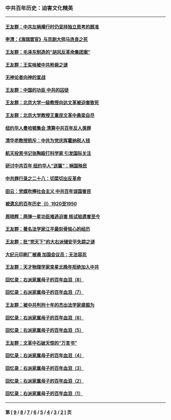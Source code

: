 ### 中共百年历史：迫害文化精英
---
#### [王友群：中共左祸横行时仍坚持独立思考的顾准](../../pages/nf1176111/n13444722.md?12190430) 
#### [李清：《海瑞罢官》与京剧大师马连良之死](../../pages/nf1176111/n13412316.md?12190430) 
#### [王友群：毛泽东制造的“胡风反革命集团案”](../../pages/nf1176111/n13324909.md?12190430) 
#### [王友群：王实味被中共枪毙之谜](../../pages/nf1176111/n13307502.md?12190430) 
#### [无神论者向神的宣战](../../pages/nf1176111/n13281535.md?12190430) 
#### [王友群：中国的功臣 中共的囚徒](../../pages/nf1176111/n13291790.md?12190430) 
#### [王友群：北京大学一级教授向达文革被迫害致死](../../pages/nf1176111/n13150966.md?12190430) 
#### [王友群：北京大学教授王重民文革中悬梁自尽](../../pages/nf1176111/n13084645.md?12190430) 
#### [纽约华人曼哈顿集会 清算中共百年反人类罪](../../pages/nf1176111/n13084157.md?12190430) 
#### [清华老教授怒斥：中共为党庆挥霍纳税人钱](../../pages/nf1176111/n13071430.md?12190430) 
#### [航天投资书记张陶殴打科学家 引发国际关注](../../pages/nf1176111/n13069132.md?12190430) 
#### [研讨中共百年 纽约华人“送匾”：祸国殃民](../../pages/nf1176111/n13057367.md?12190430) 
#### [中共罪行录之二十八：切菜切出反革命](../../pages/nf1176111/n13030600.md?12190430) 
#### [田云：党媒吹捧社会主义 中共百年误国害民](../../pages/nf1176111/n13006682.md?12190430) 
#### [被遗忘的百年历史（I）1920至1950](../../pages/nf1176111/n12986411.md?12190430) 
#### [周晓辉：两弹一星功臣难逃迫害 核试验遗害至今](../../pages/nf1176111/n12974997.md?12190430) 
#### [王友群：著名法学家江平最刻骨铭心的经历](../../pages/nf1176111/n12970787.md?12190430) 
#### [王友群：批“党天下”的大右派储安平失踪之谜](../../pages/nf1176111/n12954229.md?12190430) 
#### [大纪元印刷厂被袭 加国会议员：无法容忍](../../pages/nf1176111/n12883028.md?12190430) 
#### [王友群：天才物理学家束星北晚年拒绝加入中共](../../pages/nf1176111/n12792913.md?12190430) 
#### [回忆录：右派家属母子的百年血泪（8）](../../pages/nf1176111/n12706196.md?12190430) 
#### [回忆录：右派家属母子的百年血泪（7）](../../pages/nf1176111/n12706191.md?12190430) 
#### [王友群：被中共判刑十年的杰出法学家盛振为](../../pages/nf1176111/n12706141.md?12190430) 
#### [回忆录：右派家属母子的百年血泪（6）](../../pages/nf1176111/n12698863.md?12190430) 
#### [回忆录：右派家属母子的百年血泪（5）](../../pages/nf1176111/n12692515.md?12190430) 
#### [王友群：文革中石破天惊的“万言书”](../../pages/nf1176111/n12690994.md?12190430) 
#### [回忆录：右派家属母子的百年血泪（4）](../../pages/nf1176111/n12686410.md?12190430) 
#### [回忆录：右派家属母子的百年血泪（3）](../../pages/nf1176111/n12683820.md?12190430) 
#### [回忆录：右派家属母子的百年血泪（2）](../../pages/nf1176111/n12679738.md?12190430) 
#### [回忆录：右派家属母子的百年血泪（1）](../../pages/nf1176111/n12678112.md?12190430) 

---
#### 第 [ [9](./9.md?12190430) / [8](./8.md?12190430) / [7](./7.md?12190430) / [6](./6.md?12190430) / [5](./5.md?12190430) / [4](./4.md?12190430) / [3](./3.md?12190430) / [2](./2.md?12190430) ] 页

